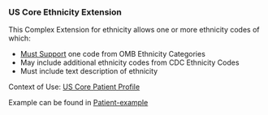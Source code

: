### US Core Ethnicity Extension

This Complex Extension for ethnicity allows one or more ethnicity codes of which:

- [Must Support](general-guidance.html#must-support) one code from OMB Ethnicity Categories
- May include additional ethnicity codes from CDC Ethnicity Codes
- Must include text description of ethnicity


Context of Use: [US Core Patient Profile]({{site.data.structuredefinitions.us-core-patient.path}})

 Example can be found in [Patient-example](Patient-example.html)
